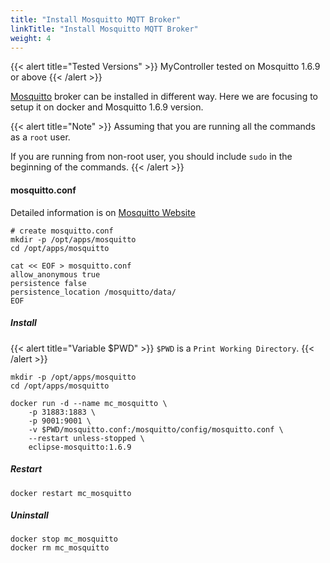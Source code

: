 ```yaml
---
title: "Install Mosquitto MQTT Broker"
linkTitle: "Install Mosquitto MQTT Broker"
weight: 4
---
```


{{< alert title="Tested Versions" >}}
MyController tested on Mosquitto 1.6.9 or above
{{< /alert >}}

[Mosquitto](https://mosquitto.org/) broker can be installed in different way. Here we are focusing to setup it on docker and Mosquitto 1.6.9 version.

{{< alert title="Note" >}}
Assuming that you are running all the commands as a `root` user.

If you are running from non-root user, you should include `sudo` in the beginning of the commands.
{{< /alert >}}


#### mosquitto.conf
Detailed information is on [Mosquitto Website](https://mosquitto.org/man/mosquitto-conf-5.html)

```
# create mosquitto.conf
mkdir -p /opt/apps/mosquitto
cd /opt/apps/mosquitto

cat << EOF > mosquitto.conf
allow_anonymous true
persistence false
persistence_location /mosquitto/data/
EOF
```

##### Install
{{< alert title="Variable $PWD" >}}
`$PWD` is a `Print Working Directory`.
{{< /alert >}}

```
mkdir -p /opt/apps/mosquitto
cd /opt/apps/mosquitto

docker run -d --name mc_mosquitto \
    -p 31883:1883 \
    -p 9001:9001 \
    -v $PWD/mosquitto.conf:/mosquitto/config/mosquitto.conf \
    --restart unless-stopped \
    eclipse-mosquitto:1.6.9
```

##### Restart
```
docker restart mc_mosquitto
```

##### Uninstall
```
docker stop mc_mosquitto
docker rm mc_mosquitto
```

